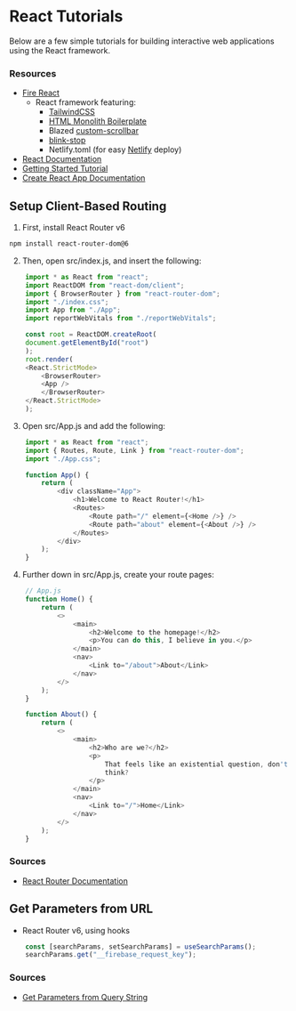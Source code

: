 # React Tutorials

Below are a few simple tutorials for building interactive web applications using the React framework.

### Resources
- [Fire React](https://github.com/blazed-space/fire-react)
  - React framework featuring:
    - [TailwindCSS](https://tailwindcss.com/)
    - [HTML Monolith Boilerplate](https://github.com/tyler-ruff/tyler-ruff/blob/main/Web-Gallery/HTML-Snippets/index.html)
    - Blazed [custom-scrollbar](https://github.com/tyler-ruff/tyler-ruff/blob/main/Web-Gallery/CSS-Snippets/custom-scrollbar.css)
    - [blink-stop](https://github.com/tyler-ruff/tyler-ruff/blob/main/Web-Gallery/CSS-Snippets/blink-stop.css)
    - Netlify.toml (for easy [Netlify](https://netlify.com/) deploy)
- [React Documentation](https://reactjs.org/docs/getting-started.html)
- [Getting Started Tutorial](https://reactjs.org/tutorial/tutorial.html)
- [Create React App Documentation](https://create-react-app.dev/)

## Setup Client-Based Routing
1. First, install React Router v6
```sh
npm install react-router-dom@6
```
2. Then, open src/index.js, and insert the following:
```js
    import * as React from "react";
    import ReactDOM from "react-dom/client";
    import { BrowserRouter } from "react-router-dom";
    import "./index.css";
    import App from "./App";
    import reportWebVitals from "./reportWebVitals";

    const root = ReactDOM.createRoot(
    document.getElementById("root")
    );
    root.render(
    <React.StrictMode>
        <BrowserRouter>
        <App />
        </BrowserRouter>
    </React.StrictMode>
    );
```
3. Open src/App.js and add the following:
```js
    import * as React from "react";
    import { Routes, Route, Link } from "react-router-dom";
    import "./App.css";

    function App() {
        return (
            <div className="App">
                <h1>Welcome to React Router!</h1>
                <Routes>
                    <Route path="/" element={<Home />} />
                    <Route path="about" element={<About />} />
                </Routes>
            </div>
        );
    }
```
4. Further down in src/App.js, create your route pages:
```js
    // App.js
    function Home() {
        return (
            <>
                <main>
                    <h2>Welcome to the homepage!</h2>
                    <p>You can do this, I believe in you.</p>
                </main>
                <nav>
                    <Link to="/about">About</Link>
                </nav>
            </>
        );
    }

    function About() {
        return (
            <>
                <main>
                    <h2>Who are we?</h2>
                    <p>
                        That feels like an existential question, don't you
                        think?
                    </p>
                </main>
                <nav>
                    <Link to="/">Home</Link>
                </nav>
            </>
        );
    }
```

### Sources
- [React Router Documentation](https://reactrouter.com/docs/en/v6)

## Get Parameters from URL
* React Router v6, using hooks
```js
    const [searchParams, setSearchParams] = useSearchParams();
    searchParams.get("__firebase_request_key");
```

### Sources
- [Get Parameters from Query String](https://stackoverflow.com/questions/35352638/how-to-get-parameter-value-from-query-string)
